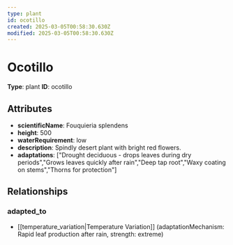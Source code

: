 ```yaml
---
type: plant
id: ocotillo
created: 2025-03-05T00:58:30.630Z
modified: 2025-03-05T00:58:30.630Z
---
```


# Ocotillo

**Type**: plant
**ID**: ocotillo

## Attributes

- **scientificName**: Fouquieria splendens
- **height**: 500
- **waterRequirement**: low
- **description**: Spindly desert plant with bright red flowers.
- **adaptations**: ["Drought deciduous - drops leaves during dry periods","Grows leaves quickly after rain","Deep tap root","Waxy coating on stems","Thorns for protection"]

## Relationships

### adapted_to

- [[temperature_variation|Temperature Variation]] (adaptationMechanism: Rapid leaf production after rain, strength: extreme)

